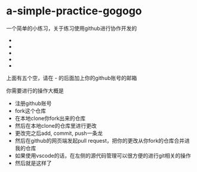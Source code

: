 # a-simple-practice-gogogo
一个简单的小练习，关于练习使用github进行协作开发的

- 

- 
- 
- 
- 

上面有五个空，请在 - 的后面加上你的github账号的邮箱

你需要进行的操作大概是

- 注册github账号
- fork这个仓库
- 在本地clone你fork出来的仓库
- 然后在本地clone的仓库里进行更改
- 更改完之后add, commit, push一条龙
- 然后在github的网页端发起pull request，把你的更改从你fork的仓库合并进我的仓库
- 如果使用vscode的话，在左侧的源代码管理可以很方便的进行git相关的操作
- 然后就是这样了